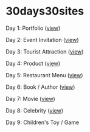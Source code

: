 # 30days30sites
Day 1: Portfolio ([view](https://codepen.io/kathykato/full/KRQOKY/))

Day 2: Event Invitation ([view](https://codepen.io/kathykato/full/rvrKMa/))

Day 3: Tourist Attraction ([view](https://codepen.io/kathykato/full/MqYVOq))

Day 4: Product ([view](https://codepen.io/kathykato/full/gdvjax))

Day 5: Restaurant Menu ([view](https://codepen.io/kathykato/full/KGVzVg))

Day 6: Book / Author ([view](https://codepen.io/kathykato/full/VExpeq))

Day 7: Movie ([view](https://codepen.io/kathykato/full/MzzRve))

Day 8: Celebrity ([view](https://codepen.io/kathykato/full/gQJxjR))

Day 9: Children's Toy / Game

